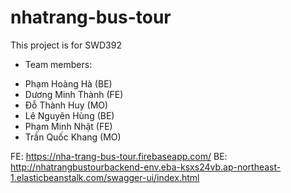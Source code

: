 # nhatrang-bus-tour
This project is for SWD392
- Team members: 
 + Phạm Hoàng Hà (BE)
 + Dương Minh Thành (FE)
 + Đỗ Thành Huy (MO)
 + Lê Nguyên Hùng (BE)
 + Phạm Minh Nhật (FE)
 + Trần Quốc Khang (MO)

FE: https://nha-trang-bus-tour.firebaseapp.com/
BE: http://nhatrangbustourbackend-env.eba-ksxs24vb.ap-northeast-1.elasticbeanstalk.com/swagger-ui/index.html
